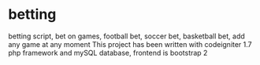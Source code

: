 # betting
betting script, bet on games, football bet, soccer bet, basketball bet, add any game at any moment
This project has been written with codeigniter 1.7 php framework and mySQL database, frontend is bootstrap 2
